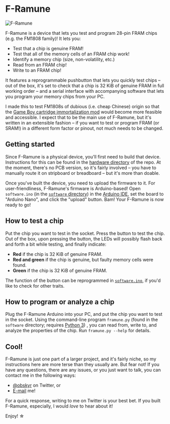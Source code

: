 # F-Ramune

![F-Ramune](hardware/stripboard/side.jpg)

F-Ramune is a device that lets you test and program 28-pin FRAM chips (e.g. the FM1808 family)! It lets you:

* Test that a chip is genuine FRAM!
* Test that all of the memory cells of an FRAM chip work!
* Identify a memory chip (size, non-volatility, etc.)
* Read from an FRAM chip!
* Write to an FRAM chip!

It features a reprogrammable pushbutton that lets you quickly test chips – out of the box, it's set to check that a chip is 32 KiB of genuine FRAM in full working order – and a serial interface with accompanying software that lets you program your memory chips from your PC.

I made this to test FM1808s of dubious (i.e. cheap Chinese) origin so that the [Game Boy cartridge immortalization mod](https://www.tindie.com/products/obskyr/save-immortalizer-kit-for-game-boy/) would become more feasible and accessible. I expect that to be the main use of F-Ramune, but it's written in an extensible fashion – if you want to test or program FRAM (or SRAM!) in a different form factor or pinout, not much needs to be changed.

## Getting started

Since F-Ramune is a physical device, you'll first need to build that device. Instructions for this can be found in the [hardware directory](hardware) of the repo. At the moment, there's no PCB version, so it's fairly involved – you have to manually route it on stripboard or breadboard – but it's more than doable.

Once you've built the device, you need to upload the firmware to it. For user-friendliness, F-Ramune's firmware is Arduino-based! Open `software.ino` (in the [`software` directory](software)) in the [Arduino IDE](https://www.arduino.cc/en/main/software), set the board to "Arduino Nano", and click the "upload" button. Bam! Your F-Ramune is now ready to go!

## How to test a chip

Put the chip you want to test in the socket. Press the button to test the chip. Out of the box, upon pressing the button, the LEDs will possibly flash back and forth a bit while testing, and finally indicate:

* **Red** if the chip is 32 KiB of genuine FRAM.
* **Red and green** if the chip is genuine, but faulty memory cells were found.
* **Green** if the chip is 32 KiB of genuine FRAM.

The function of the button can be reprogrammed in [`software.ino`](software/software.ino), if you'd like to check for other traits.

## How to program or analyze a chip

Plug the F-Ramune Arduino into your PC, and put the chip you want to test in the socket. Using the command-line program `framune.py` (found in the `software` directory; requires [Python 3](https://www.python.org/downloads/)) , you can read from, write to, and analyze the properties of the chip. Run `framune.py --help` for details.

## Cool!

F-Ramune is just one part of a larger project, and it's fairly niche, so my instructions here are more terse than they usually are. But fear not! If you have any questions, there are any issues, or you just want to talk, you can contact me in the following ways:

* [@obskyr](https://twitter.com/obskyr) on Twitter, or
* [E-mail](mailto:powpowd@gmail.com) me!

For a quick response, writing to me on Twitter is your best bet. If you built F-Ramune, especially, I would *love* to hear about it!

Enjoy! ☆
